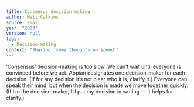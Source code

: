 ```yaml
---
title: Consensus decision-making
author: Matt Calkins
source: Email
year: "2023"
version: null
tags:
  - Decision-making
context: "Sharing ‘some thoughts on speed’"
---
```

‘Consensus’ decision-making is too slow. We can’t wait until everyone is convinced before we act. Appian designates one decision-maker for each decision. (If for any decision it’s not clear who it is, clarify it.) Everyone can speak their mind, but when the decision is made we move together quickly. (If I’m the decision-maker, I’ll put my decision in writing — it helps for clarity.)
